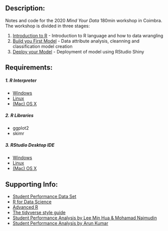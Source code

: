 ## Description:
Notes and code for the 2020 *Mind Your Data* 180min workshop in Coimbra. The workshop is divided in three stages:

1. [Introduction to R](https://github.com/andrefsferreira/mwd-2020/tree/master/0-intro-to-R) - Introduction to R language and how to data wrangling
2. [Build you First Model](https://github.com/andrefsferreira/mwd-2020/tree/master/1-build-your-first-model) - Data attribute analysis, cleanning and classification model creation
3. [Deploy your Model](https://github.com/andrefsferreira/mwd-2020/tree/master/2-deploy-your-model) -  Deployment of model using RStudio Shiny

## Requirements:
##### 1. R Interpreter
- [Windows](https://cran.r-project.org/bin/windows/base/R-3.6.2-win.exe)
- [Linux](https://cran.r-project.org/bin/linux/ubuntu/)
- [(Mac) OS X](https://cran.r-project.org/bin/macosx/)

##### 2. R Libraries
- ggplot2
- skimr

##### 3. RStudio Desktop IDE
- [Windows](https://download1.rstudio.org/desktop/windows/RStudio-1.2.5033.exe)
- [Linux](https://download1.rstudio.org/desktop/bionic/amd64/rstudio-1.2.5033-amd64.deb)
- [(Mac) OS X](https://download1.rstudio.org/desktop/macos/RStudio-1.2.5033.dmg)

## Supporting Info:
 - [Student Performance Data Set](http://archive.ics.uci.edu/ml/datasets/Student+Performance)
 - [R for Data Science](https://r4ds.had.co.nz/)
 - [Advanced R](https://adv-r.hadley.nz/index.html)
 - [The tidyverse style guide](https://style.tidyverse.org/index.html)
 - [Student Performance Analysis by Lee Min Hua & Mohamad Najmudin](https://rpubs.com/mhlee/student-performance-prediction)
 - [Student Performance Analysis by Arun Kumar](https://rstudio-pubs-static.s3.amazonaws.com/108835_65a73467d96f4c79a5f808f5b8833922.html)
